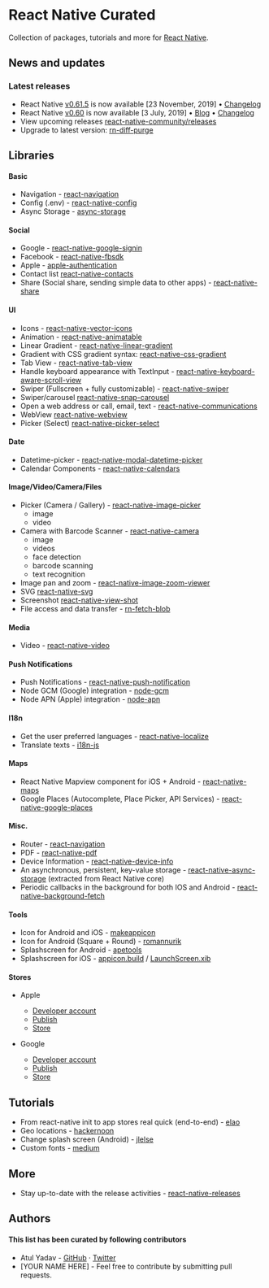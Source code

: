 # React Native Curated
Collection of packages, tutorials and more for [React Native](https://facebook.github.io/react-native/).

## News and updates
### Latest releases
- React Native [v0.61.5](https://github.com/facebook/react-native/releases/tag/v0.61.5) is now available [23 November, 2019] &bull; [Changelog](https://github.com/react-native-community/releases/blob/master/CHANGELOG.md#0615)
- React Native [v0.60](https://github.com/facebook/react-native/releases/tag/v0.60.0) is now available [3 July, 2019] &bull; [Blog](https://facebook.github.io/react-native/blog/2019/07/03/version-60) &bull; [Changelog](https://github.com/react-native-community/releases/blob/master/CHANGELOG.md)
- View upcoming releases [react-native-community/releases](https://github.com/react-native-community/releases/issues)
- Upgrade to latest version: [rn-diff-purge](https://github.com/react-native-community/rn-diff-purge)

## Libraries
#### Basic
- Navigation - [react-navigation](https://github.com/react-navigation/react-navigation)
- Config (.env) - [react-native-config](https://github.com/luggit/react-native-config)
- Async Storage - [async-storage](https://github.com/react-native-community/async-storage)

#### Social
- Google - [react-native-google-signin](https://github.com/react-native-community/react-native-google-signin)
- Facebook - [react-native-fbsdk](https://github.com/facebook/react-native-fbsdk)
- Apple - [apple-authentication](https://github.com/react-native-community/apple-authentication)
- Contact list [react-native-contacts](https://github.com/rt2zz/react-native-contacts)
- Share (Social share, sending simple data to other apps) - [react-native-share](https://github.com/react-native-community/react-native-share)

#### UI
- Icons - [react-native-vector-icons](https://github.com/oblador/react-native-vector-icons)
- Animation - [react-native-animatable](https://github.com/oblador/react-native-animatable)
- Linear Gradient - [react-native-linear-gradient](https://github.com/react-native-community/react-native-linear-gradient)
- Gradient with CSS gradient syntax: [react-native-css-gradient](https://github.com/catalinmiron/react-native-css-gradient)
- Tab View - [react-native-tab-view](https://github.com/react-native-community/react-native-tab-view)
- Handle keyboard appearance with TextInput - [react-native-keyboard-aware-scroll-view](https://github.com/APSL/react-native-keyboard-aware-scroll-view)
- Swiper (Fullscreen + fully customizable) - [react-native-swiper](https://github.com/leecade/react-native-swiper)
- Swiper/carousel [react-native-snap-carousel](https://github.com/archriss/react-native-snap-carousel)
- Open a web address or call, email, text - [react-native-communications](https://github.com/anarchicknight/react-native-communications)
- WebView [react-native-webview](https://github.com/react-native-community/react-native-webview)
- Picker (Select) [react-native-picker-select](https://github.com/lawnstarter/react-native-picker-select#readme)

#### Date
- Datetime-picker - [react-native-modal-datetime-picker](https://github.com/react-native-community/react-native-datetimepicker)
- Calendar Components - [react-native-calendars](https://github.com/wix/react-native-calendars)

#### Image/Video/Camera/Files
- Picker (Camera / Gallery) - [react-native-image-picker](https://github.com/react-community/react-native-image-picker)
  - image
  - video
- Camera with Barcode Scanner - [react-native-camera](https://github.com/react-native-community/react-native-camera)
  - image
  - videos
  - face detection
  - barcode scanning
  - text recognition
- Image pan and zoom - [react-native-image-zoom-viewer](https://github.com/ascoders/react-native-image-viewer)
- SVG [react-native-svg](https://github.com/react-native-community/react-native-svg)
- Screenshot [react-native-view-shot](https://github.com/gre/react-native-view-shot)
- File access and data transfer - [rn-fetch-blob](https://github.com/joltup/rn-fetch-blob)

#### Media
- Video - [react-native-video](https://github.com/react-native-community/react-native-video)

#### Push Notifications
- Push Notifications - [react-native-push-notification](https://github.com/zo0r/react-native-push-notification)
- Node GCM (Google) integration - [node-gcm](https://github.com/ToothlessGear/node-gcm)
- Node APN (Apple) integration - [node-apn](https://github.com/node-apn/node-apn)

#### I18n
- Get the user preferred languages - [react-native-localize](https://github.com/react-native-community/react-native-localize)
- Translate texts - [i18n-js](https://github.com/fnando/i18n-js)

#### Maps
- React Native Mapview component for iOS + Android - [react-native-maps](https://github.com/react-community/react-native-maps)
- Google Places (Autocomplete, Place Picker, API Services) - [react-native-google-places](https://github.com/tolu360/react-native-google-places)

#### Misc.
- Router - [react-navigation](https://github.com/react-navigation/react-navigation)
- PDF - [react-native-pdf](https://github.com/wonday/react-native-pdf)
- Device Information - [react-native-device-info](https://github.com/rebeccahughes/react-native-device-info)
- An asynchronous, persistent, key-value storage - [react-native-async-storage](https://github.com/react-native-community/react-native-async-storage) (extracted from React Native core)
- Periodic callbacks in the background for both IOS and Android - [react-native-background-fetch](https://github.com/transistorsoft/react-native-background-fetch)

#### Tools
- Icon for Android and iOS - [makeappicon](https://makeappicon.com/)
- Icon for Android (Square + Round) - [romannurik](https://romannurik.github.io/AndroidAssetStudio/icons-launcher.html)
- Splashscreen for Android - [apetools](https://apetools.webprofusion.com/#/tools/imagegorilla)
- Splashscreen for iOS - [appicon.build](https://www.appicon.build/) / [LaunchScreen.xib](https://medium.com/@kelleyannerose/react-native-ios-splash-screen-in-xcode-bd53b84430ec)

#### Stores
- Apple
  - [Developer account](https://developer.apple.com/)
  - [Publish](https://appstoreconnect.apple.com/)
  - [Store](https://itunes.apple.com/us/genre/ios/id36?mt=8)
  
- Google
  - [Developer account](https://developer.android.com/distribute/console/)
  - [Publish](https://play.google.com/apps/publish/)
  - [Store](https://play.google.com/store/apps)

## Tutorials
- From react-native init to app stores real quick (end-to-end) - [elao](https://blog.elao.com/en/dev/from-react-native-init-to-app-stores-real-quick/)
- Geo locations - [hackernoon](https://hackernoon.com/react-native-basics-geolocation-adf3c0d10112)
- Change splash screen (Android) - [jlelse](https://android.jlelse.eu/change-splash-screen-in-react-native-android-app-d3f99ac1ebd1)
- Custom fonts - [medium](https://medium.com/@mehran.khan/ultimate-guide-to-use-custom-fonts-in-react-native-77fcdf859cf4)

## More
- Stay up-to-date with the release activities - [react-native-releases](https://github.com/react-native-community/react-native-releases)

## Authors
#### This list has been curated by following contributors
- Atul Yadav - [GitHub](https://github.com/atulmy) · [Twitter](https://twitter.com/atulmy)
- [YOUR NAME HERE] - Feel free to contribute by submitting pull requests.
